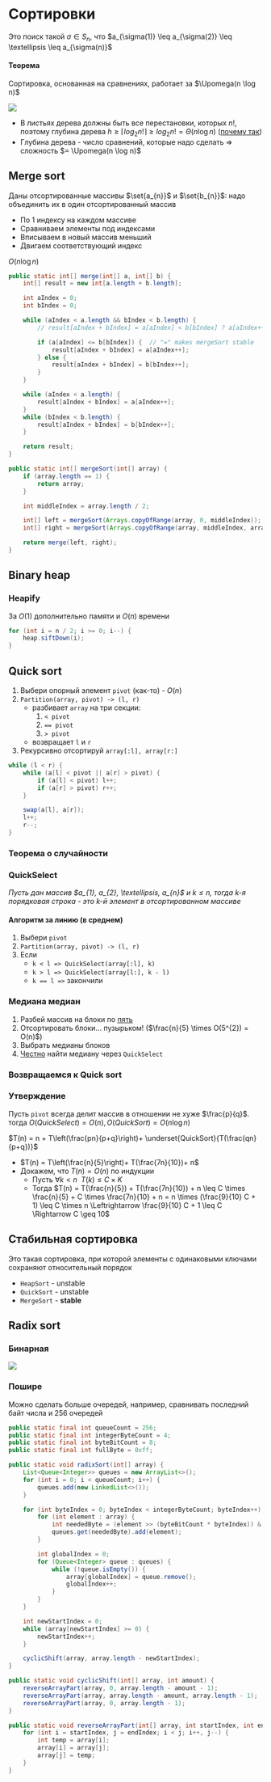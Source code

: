 # Сортировки

Это поиск такой $\sigma \in S_{n}$, что $a_{\sigma(1)} \leq a_{\sigma(2)} \leq \textellipsis \leq a_{\sigma(n)}$

#### Теорема
Сортировка, основанная на сравнениях, работает за $\Upomega(n \log n)$

![](attachments/sorting_tree.excalidraw.svg)

- В листьях дерева должны быть все перестановки, которых $n!$, поэтому глубина дерева $h \geq \lceil log_{2} n! \rceil \geq log_{2} n! = \Theta(n \log n)$ ([почему так](./Вбросы.md#1))
- Глубина дерева - число сравнений, которые надо сделать $\Rightarrow$ сложность $= \Upomega(n \log n)$

## Merge sort
Даны отсортированные массивы $\set{a_{n}}$ и $\set{b_{n}}$: надо объединить их в один отсортированный массив
- По 1 индексу на каждом массиве
- Сравниваем элементы под индексами
- Вписываем в новый массив меньший
- Двигаем соответствующий индекс

$O(n \log n)$

```java
public static int[] merge(int[] a, int[] b) {
    int[] result = new int[a.length + b.length];

    int aIndex = 0;
    int bIndex = 0;

    while (aIndex < a.length && bIndex < b.length) {
        // result[aIndex + bIndex] = a[aIndex] < b[bIndex] ? a[aIndex++] : b[bIndex++];

        if (a[aIndex] <= b[bIndex]) {  // "=" makes mergeSort stable
            result[aIndex + bIndex] = a[aIndex++];
        } else {
            result[aIndex + bIndex] = b[bIndex++];
        }
    }

    while (aIndex < a.length) {
        result[aIndex + bIndex] = a[aIndex++];
    }
    while (bIndex < b.length) {
        result[aIndex + bIndex] = b[bIndex++];
    }

    return result;
}

public static int[] mergeSort(int[] array) {
    if (array.length == 1) {
        return array;
    }

    int middleIndex = array.length / 2;

    int[] left = mergeSort(Arrays.copyOfRange(array, 0, middleIndex));
    int[] right = mergeSort(Arrays.copyOfRange(array, middleIndex, array.length));

    return merge(left, right);
}
```

## Binary heap

### Heapify
За $O(1)$ дополнительно памяти и $O(n)$ времени

```java
for (int i = n / 2; i >= 0; i--) {
    heap.siftDown(i);
}
```

## Quick sort

1. Выбери опорный элемент `pivot` (как-то) - $O(n)$
2. `Partition(array, pivot) -> (l, r)`
    - разбивает `array` на три секции:
        1. `< pivot`
        2. `== pivot`
        3. `> pivot`
    - возвращает `l` и `r`
3. Рекурсивно отсортируй `array[:l], array[r:]`

```java
while (l < r) {
    while (a[l] < pivot || a[r] > pivot) {
        if (a[l] < pivot) l++;
        if (a[r] > pivot) r++;
    }

    swap(a[l], a[r]);
    l++;
    r--;
}
```

### Теорема о случайности


### QuickSelect
*Пусть дан массив $a_{1}, a_{2}, \textellipsis, a_{n}$ и $k \leq n$, тогда $k$-я порядковая строка - это $k$-й элемент в отсортированном массиве*

#### Алгоритм за линию (в среднем)

1. Выбери `pivot`
2. `Partition(array, pivot) -> (l, r)`
3. Если
    - `k < l => QuickSelect(array[:l], k)`
    - `k > l => QuickSelect(array[l:], k - l)`
    - `k == l =>` закончили

### Медиана медиан

1. Разбей массив на блоки по <u>пять</u>
2. Отсортировать блоки... пузырьком! ($\frac{n}{5} \times O(5^{2}) = O(n)$)
3. Выбрать медианы блоков
4. <u>Честно</u> найти медиану через `QuickSelect`

### Возвращаемся к Quick sort

### Утверждение
Пусть `pivot` всегда делит массив в отношении не хуже $\frac{p}{q}$. тогда $O(QuickSelect) = O(n), O(QuickSort) = O(n \log n)$

$T(n) = n + T\left(\frac{pn}{p+q}\right)+ \underset{QuickSort}{T(\frac{qn}{p+q})}$ 
- $T(n) = T\left(\frac{n}{5}\right)+ T(\frac{7n}{10})+ n$
- Докажем, что $T(n) = O(n)$ по индукции
    - Пусть $\forall k < n \enspace T(k) \leq C \times K$
    - Тогда $T(n) = T(\frac{n}{5}) + T(\frac{7n}{10}) + n \leq C \times \frac{n}{5} + C \times \frac{7n}{10} + n = n \times (\frac{9}{10} C + 1) \leq C \times n \Leftrightarrow \frac{9}{10} C + 1 \leq C \Rightarrow C \geq 10$

## Стабильная сортировка
Это такая сортировка, при которой элементы с одинаковыми ключами сохраняют относительный порядок

- `HeapSort` - unstable
- `QuickSort` - unstable
- `MergeSort` - **stable**

## Radix sort

### Бинарная
![](attachments/radix_sort.excalidraw.svg)

### Пошире
Можно сделать больше очередей, например, сравнивать последний байт числа и 256 очередей

```java
public static final int queueCount = 256;
public static final int integerByteCount = 4;
public static final int byteBitCount = 8;
public static final int fullByte = 0xff;

public static void radixSort(int[] array) {
    List<Queue<Integer>> queues = new ArrayList<>();
    for (int i = 0; i < queueCount; i++) {
        queues.add(new LinkedList<>());
    }

    for (int byteIndex = 0; byteIndex < integerByteCount; byteIndex++) {
        for (int element : array) {
            int neededByte = (element >> (byteBitCount * byteIndex)) & fullByte;
            queues.get(neededByte).add(element);
        }

        int globalIndex = 0;
        for (Queue<Integer> queue : queues) {
            while (!queue.isEmpty()) {
                array[globalIndex] = queue.remove();
                globalIndex++;
            }
        }
    }

    int newStartIndex = 0;
    while (array[newStartIndex] >= 0) {
        newStartIndex++;
    }

    cyclicShift(array, array.length - newStartIndex);
}

public static void cyclicShift(int[] array, int amount) {
    reverseArrayPart(array, 0, array.length - amount - 1);
    reverseArrayPart(array, array.length - amount, array.length - 1);
    reverseArrayPart(array, 0, array.length - 1);
}

public static void reverseArrayPart(int[] array, int startIndex, int endIndex) {
    for (int i = startIndex, j = endIndex; i < j; i++, j--) {
        int temp = array[i];
        array[i] = array[j];
        array[j] = temp;
    }
}
```
